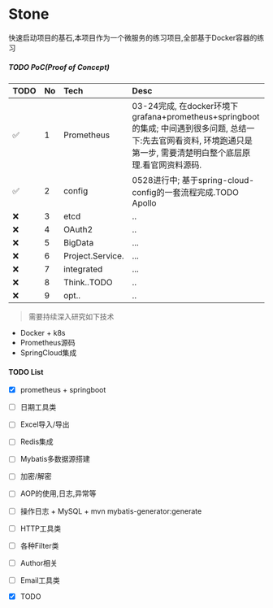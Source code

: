 # Stone
快速启动项目的基石,本项目作为一个微服务的练习项目,全部基于Docker容器的练习

##### TODO PoC(Proof of Concept)
|TODO | No | Tech | Desc |
|:---|:---|:-----|:------|
|✅|1| Prometheus|03-24完成, 在docker环境下grafana+prometheus+springboot的集成; 中间遇到很多问题, 总结一下:先去官网看资料, 环境跑通只是第一步, 需要清楚明白整个底层原理.看官网资料源码.|
|✅|2| config| 0528进行中; 基于spring-cloud-config的一套流程完成.TODO Apollo|
|❌|3| etcd| ..|
|❌|4| OAuth2| ..|
|❌|5| BigData|...|
|❌|6| Project.Service.|...|
|❌|7| integrated|...|
|❌|8| Think..TODO|..|
|❌|9| opt..|..|


> 需要持续深入研究如下技术
- Docker + k8s
- Prometheus源码
- SpringCloud集成

#### TODO List
- [x] prometheus + springboot
- [ ] 日期工具类
- [ ] Excel导入/导出
- [ ] Redis集成
- [ ] Mybatis多数据源搭建
- [ ] 加密/解密
- [ ] AOP的使用,日志,异常等
- [ ] 操作日志 + MySQL + mvn mybatis-generator:generate
- [ ] HTTP工具类
- [ ] 各种Filter类
- [ ] Author相关
- [ ] Email工具类
- [x] TODO

